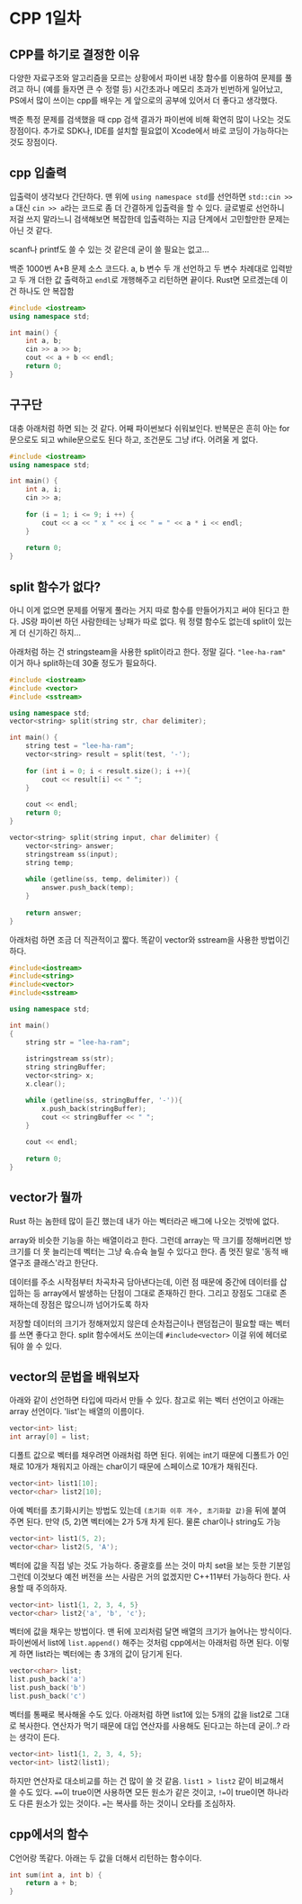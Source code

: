 # CPP 1일차

## CPP를 하기로 결정한 이유

다양한 자료구조와 알고리즘을 모르는 상황에서 파이썬 내장 함수를 이용하여 문제를 풀려고 하니 (예를 들자면 큰 수 정렬 등) 시간초과나 메모리 초과가 빈번하게 일어났고, PS에서 많이 쓰이는 cpp를 배우는 게 앞으로의 공부에 있어서 더 좋다고 생각했다.

백준 특정 문제를 검색했을 때 cpp 검색 결과가 파이썬에 비해 확연히 많이 나오는 것도 장점이다. 추가로 SDK나, IDE를 설치할 필요없이 Xcode에서 바로 코딩이 가능하다는 것도 장점이다.

## cpp 입출력

입출력이 생각보다 간단하다. 맨 위에 `using namespace std`를 선언하면 `std::cin >> a` 대신 `cin >> a`라는 코드로 좀 더 간결하게 입출력을 할 수 있다. 글로벌로 선언하니 저걸 쓰지 말라느니 검색해보면 복잡한데 입출력하는 지금 단계에서 고민할만한 문제는 아닌 것 같다.

scanf나 printf도 쓸 수 있는 것 같은데 굳이 쓸 필요는 없고...

백준 1000번 A+B 문제 소스 코드다. a, b 변수 두 개 선언하고 두 변수 차례대로 입력받고 두 개 더한 값 출력하고 `endl`로 개행해주고 리턴하면 끝이다. Rust면 모르겠는데 이건 하나도 안 복잡함

```cpp
#include <iostream>
using namespace std;

int main() {
    int a, b;
    cin >> a >> b;
    cout << a + b << endl;
    return 0;
}
```

## 구구단

대충 아래처럼 하면 되는 것 같다. 어째 파이썬보다 쉬워보인다.  반복문은 흔히 아는 for문으로도 되고 while문으로도 된다 하고, 조건문도 그냥 if다. 어려울 게 없다.

```cpp
#include <iostream>
using namespace std;

int main() {
    int a, i;
    cin >> a;
    
    for (i = 1; i <= 9; i ++) {
        cout << a << " x " << i << " = " << a * i << endl;
    }
    
    return 0;
}
```

## split 함수가 없다?

아니 이게 없으면 문제를 어떻게 풀라는 거지 따로 함수를 만들어가지고 써야 된다고 한다. JS랑 파이썬 하던 사람한테는 낭패가 따로 없다. 뭐 정렬 함수도 없는데 split이 있는 게 더 신기하긴 하지...

아래처럼 하는 건 stringsteam을 사용한 split이라고 한다. 정말 길다. `"lee-ha-ram"` 이거 하나 split하는데 30줄 정도가 필요하다. 

```cpp
#include <iostream>
#include <vector>
#include <sstream>

using namespace std;
vector<string> split(string str, char delimiter);

int main() {
    string test = "lee-ha-ram";
    vector<string> result = split(test, '-');
    
    for (int i = 0; i < result.size(); i ++){
        cout << result[i] << " ";
    }
    
    cout << endl;
    return 0;
}

vector<string> split(string input, char delimiter) {
    vector<string> answer;
    stringstream ss(input);
    string temp;
 
    while (getline(ss, temp, delimiter)) {
        answer.push_back(temp);
    }
 
    return answer;
}
```

아래처럼 하면 조금 더 직관적이고 짧다. 똑같이 vector와 sstream을 사용한 방법이긴 하다.

```cpp
#include<iostream>
#include<string>
#include<vector>
#include<sstream>

using namespace std;

int main()
{
    string str = "lee-ha-ram";
    
    istringstream ss(str);
    string stringBuffer;
    vector<string> x;
    x.clear();

    while (getline(ss, stringBuffer, '-')){
        x.push_back(stringBuffer);
        cout << stringBuffer << " ";
    }
    
    cout << endl;
    
    return 0;
}
```

## vector가 뭘까

Rust 하는 놈한테 많이 듣긴 했는데 내가 아는 벡터라곤 배그에 나오는 것밖에 없다.

array와 비슷한 기능을 하는 배열이라고 한다. 그런데 array는 딱 크기를 정해버리면 방 크기를 더 못 늘리는데 벡터는 그냥 슉.슈슉 늘릴 수 있다고 한다. 좀 멋진 말로 '동적 배열구조 클래스'라고 한단다.

데이터를 주소 시작점부터 차곡차곡 담아낸다는데, 이런 점 때문에 중간에 데이터를 삽입하는 등 array에서 발생하는 단점이 그대로 존재하긴 한다. 그리고 장점도 그대로 존재하는데 장점은 많으니까 넘어가도록 하자

저장할 데이터의 크기가 정해져있지 않은데 순차접근이나 랜덤접근이 필요할 때는 벡터를 쓰면 좋다고 한다. split 함수에서도 쓰이는데 `#include<vector>` 이걸 위에 헤더로 둬야 쓸 수 있다.

## vector의 문법을 배워보자

아래와 같이 선언하면 타입에 따라서 만들 수 있다. 참고로 위는 벡터 선언이고 아래는 array 선언이다. 'list'는 배열의 이름이다.

```cpp
vector<int> list;
int array[0] = list;
```

디폴트 값으로 벡터를 채우려면 아래처럼 하면 된다. 위에는 int기 때문에 디폴트가 0인 채로 10개가 채워지고 아래는 char이기 때문에 스페이스로 10개가 채워진다.

```cpp
vector<int> list1[10];
vector<char> list2[10];
```

아예 벡터를 초기화시키는 방법도 있는데 `(초기화 이후 개수, 초기화할 값)`을 뒤에 붙여주면 된다. 만약 (5, 2)면 벡터에는 2가 5개 차게 된다. 물론 char이나 string도 가능

```cpp
vector<int> list1(5, 2);
vector<char> list2(5, 'A');
```

벡터에 값을 직접 넣는 것도 가능하다. 중괄호를 쓰는 것이 마치 set을 보는 듯한 기분임 그런데 이것보다 예전 버전을 쓰는 사람은 거의 없겠지만 C++11부터 가능하다 한다. 사용할 때 주의하자.

```cpp
vector<int> list1{1, 2, 3, 4, 5}
vector<char> list2{'a', 'b', 'c'};
```

벡터에 값을 채우는 방법이다. 맨 뒤에 꼬리처럼 달면 배열의 크기가 늘어나는 방식이다. 파이썬에서 list에 `list.append()` 해주는 것처럼 cpp에서는 아래처럼 하면 된다. 이렇게 하면 list라는 벡터에는 총 3개의 값이 담기게 된다.

```cpp
vector<char> list;
list.push_back('a')
list.push_back('b')
list.push_back('c')
```

벡터를 통째로 복사해올 수도 있다. 아래처럼 하면 list1에 있는 5개의 값을 list2로 그대로 복사한다. 연산자가 먹기 때문에 대입 연산자를 사용해도 된다고는 하는데 굳이..? 라는 생각이 든다.

```cpp
vector<int> list1{1, 2, 3, 4, 5};
vector<int> list2(list1);
```

하지만 연산자로 대소비교를 하는 건 많이 쓸 것 같음. `list1 > list2` 같이 비교해서 쓸 수도 있다. `==`이 true이면 사용하면 모든 원소가 같은 것이고, `!=`이 true이면 하나라도 다른 원소가 있는 것이다. `=`는 복사를 하는 것이니 오타를 조심하자.

## cpp에서의 함수

C언어랑 똑같다. 아래는 두 값을 더해서 리턴하는 함수이다.

```cpp
int sum(int a, int b) {
    return a + b;
}
```
